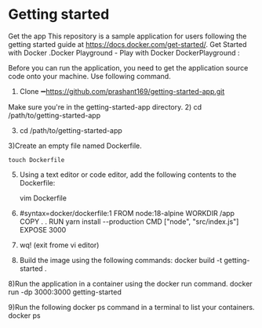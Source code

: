 # Getting started
Get the app
This repository is a sample application for users following the getting started guide at https://docs.docker.com/get-started/.
Get Started with Docker .Docker Playground - Play with Docker DockerPlayground :  

Before you can run the application, you need to get the application source code onto your machine.
Use following command.
1) Clone ➖https://github.com/prashant169/getting-started-app.git
   
Make sure you're in the getting-started-app directory.
2) cd /path/to/getting-started-app

3) cd /path/to/getting-started-app

3)Create an empty file named Dockerfile.

    touch Dockerfile
    
5) Using a text editor or code editor, add the following contents to the Dockerfile:
   
    vim Dockerfile
7)
   #syntax=docker/dockerfile:1
   FROM node:18-alpine
   WORKDIR /app
   COPY . .
   RUN yarn install --production
   CMD ["node", "src/index.js"]
   EXPOSE 3000
  
9) wq!     (exit frome vi editor)
    
11) Build the image using the following commands:
    docker build -t getting-started .
    
8)Run the application in a container using the docker run command.
    docker run -dp  3000:3000 getting-started
    
9)Run the following docker ps command in a terminal to list your containers.
   docker ps
